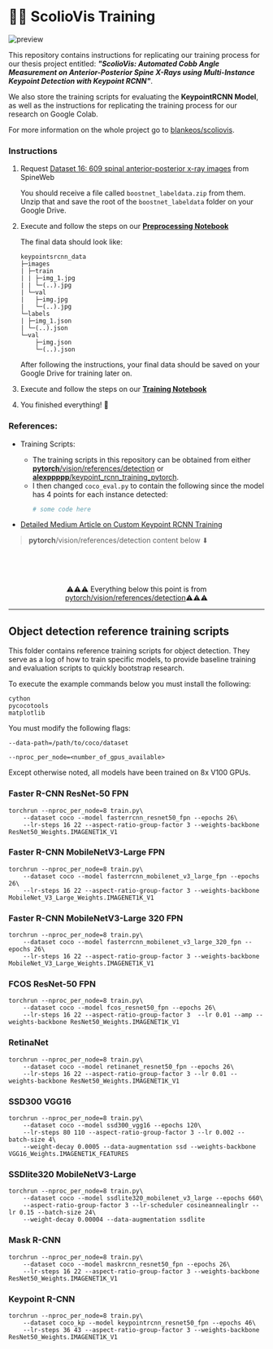 # 🦴💪 ScolioVis Training

![preview](/scoliovistraining-preview.gif)

This repository contains instructions for replicating our training process for our thesis project entitled: **_"ScolioVis: Automated Cobb Angle Measurement on Anterior-Posterior Spine X-Rays using Multi-Instance Keypoint Detection with Keypoint RCNN"_**.

We also store the training scripts for evaluating the **KeypointRCNN Model**, as well as the instructions for replicating the training process for our research on Google Colab.

For more information on the whole project go to [blankeos/scoliovis](https://github.com/Blankeos/scoliovis).

### Instructions

1. Request [Dataset 16: 609 spinal anterior-posterior x-ray images](http://spineweb.digitalimaginggroup.ca/Index.php?n=Main.Datasets#Dataset_16.3A_609_spinal_anterior-posterior_x-ray_images) from SpineWeb

   You should receive a file called `boostnet_labeldata.zip` from them. Unzip that and save the root of the `boostnet_labeldata` folder on your Google Drive.

2. Execute and follow the steps on our **[Preprocessing Notebook](https://colab.research.google.com/drive/1Rlt43PWo6NYREuDsGT8K5tRg5QqfFdVc?usp=sharing)**

   The final data should look like:

   ```
   keypointsrcnn_data
   ├─images
   | ├─train
   | | ├─img_1.jpg
   | | └─(..).jpg
   | └─val
   |   ├─img.jpg
   |   └─(..).jpg
   └─labels
   | ├─img_1.json
   | └─(..).json
   └─val
       ├─img.json
       └─(..).json
   ```

   After following the instructions, your final data should be saved on your Google Drive for training later on.

3. Execute and follow the steps on our **[Training Notebook](https://colab.research.google.com/drive/1aaTWt2rZ-M7YlqIus7aC-84SorjNwl8G?usp=sharing)**

4. You finished everything! 🎉

### References:

- Training Scripts:

  - The training scripts in this repository can be obtained from either [**pytorch**/vision/references/detection](https://github.com/pytorch/vision/tree/main/references/detection) or [**alexppppp**/keypoint_rcnn_training_pytorch](https://github.com/alexppppp/keypoint_rcnn_training_pytorch).
  - I then changed `coco_eval.py` to contain the following since the model has 4 points for each instance detected:
    ```py
    # some code here
    ```

- [Detailed Medium Article on Custom Keypoint RCNN Training](https://medium.com/@alexppppp/how-to-train-a-custom-keypoint-detection-model-with-pytorch-d9af90e111da)

> **pytorch**/vision/references/detection content below ⬇

<br />
<br />
<br />

<p align="center">
⚠⚠⚠ Everything below this point is from <a href="https://github.com/pytorch/vision/tree/main/references/detection">pytorch/vision/references/detection</a>⚠⚠⚠
</p>

---

## Object detection reference training scripts

This folder contains reference training scripts for object detection.
They serve as a log of how to train specific models, to provide baseline
training and evaluation scripts to quickly bootstrap research.

To execute the example commands below you must install the following:

```
cython
pycocotools
matplotlib
```

You must modify the following flags:

`--data-path=/path/to/coco/dataset`

`--nproc_per_node=<number_of_gpus_available>`

Except otherwise noted, all models have been trained on 8x V100 GPUs.

### Faster R-CNN ResNet-50 FPN

```
torchrun --nproc_per_node=8 train.py\
    --dataset coco --model fasterrcnn_resnet50_fpn --epochs 26\
    --lr-steps 16 22 --aspect-ratio-group-factor 3 --weights-backbone ResNet50_Weights.IMAGENET1K_V1
```

### Faster R-CNN MobileNetV3-Large FPN

```
torchrun --nproc_per_node=8 train.py\
    --dataset coco --model fasterrcnn_mobilenet_v3_large_fpn --epochs 26\
    --lr-steps 16 22 --aspect-ratio-group-factor 3 --weights-backbone MobileNet_V3_Large_Weights.IMAGENET1K_V1
```

### Faster R-CNN MobileNetV3-Large 320 FPN

```
torchrun --nproc_per_node=8 train.py\
    --dataset coco --model fasterrcnn_mobilenet_v3_large_320_fpn --epochs 26\
    --lr-steps 16 22 --aspect-ratio-group-factor 3 --weights-backbone MobileNet_V3_Large_Weights.IMAGENET1K_V1
```

### FCOS ResNet-50 FPN

```
torchrun --nproc_per_node=8 train.py\
    --dataset coco --model fcos_resnet50_fpn --epochs 26\
    --lr-steps 16 22 --aspect-ratio-group-factor 3  --lr 0.01 --amp --weights-backbone ResNet50_Weights.IMAGENET1K_V1
```

### RetinaNet

```
torchrun --nproc_per_node=8 train.py\
    --dataset coco --model retinanet_resnet50_fpn --epochs 26\
    --lr-steps 16 22 --aspect-ratio-group-factor 3 --lr 0.01 --weights-backbone ResNet50_Weights.IMAGENET1K_V1
```

### SSD300 VGG16

```
torchrun --nproc_per_node=8 train.py\
    --dataset coco --model ssd300_vgg16 --epochs 120\
    --lr-steps 80 110 --aspect-ratio-group-factor 3 --lr 0.002 --batch-size 4\
    --weight-decay 0.0005 --data-augmentation ssd --weights-backbone VGG16_Weights.IMAGENET1K_FEATURES
```

### SSDlite320 MobileNetV3-Large

```
torchrun --nproc_per_node=8 train.py\
    --dataset coco --model ssdlite320_mobilenet_v3_large --epochs 660\
    --aspect-ratio-group-factor 3 --lr-scheduler cosineannealinglr --lr 0.15 --batch-size 24\
    --weight-decay 0.00004 --data-augmentation ssdlite
```

### Mask R-CNN

```
torchrun --nproc_per_node=8 train.py\
    --dataset coco --model maskrcnn_resnet50_fpn --epochs 26\
    --lr-steps 16 22 --aspect-ratio-group-factor 3 --weights-backbone ResNet50_Weights.IMAGENET1K_V1
```

### Keypoint R-CNN

```
torchrun --nproc_per_node=8 train.py\
    --dataset coco_kp --model keypointrcnn_resnet50_fpn --epochs 46\
    --lr-steps 36 43 --aspect-ratio-group-factor 3 --weights-backbone ResNet50_Weights.IMAGENET1K_V1
```
